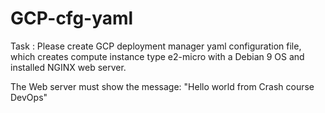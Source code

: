# GCP-cfg-yaml
Task :
Please create GCP deployment manager yaml configuration file,
which creates compute instance type e2-micro with a Debian 9
OS and installed NGINX web server.

The Web server must show the message:
"Hello world from Crash course DevOps"
